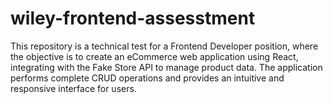 # wiley-frontend-assesstment
 This repository is a technical test for a Frontend Developer position, where the objective is to create an eCommerce web application using React, integrating with the Fake Store API to manage product data. The application performs complete CRUD operations and provides an intuitive and responsive interface for users.
